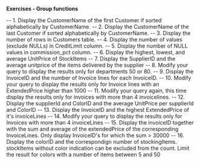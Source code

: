 **Exercises - Group functions**

-- 1. Display the CustomerName of the first Customer if sorted alphabetically by CustomerName.
-- 2. Display the CustomerName of the last Customer if sorted alphabetically by CustomerName.
-- 3. Display the number of rows in Customers table.
-- 4. Display the number of values (exclude NULLs) in CreditLimit column.
-- 5. Display the number of NULL values in commission_pct column.
-- 6. Display the highest, lowest, and average UnitPrice of StockItems
-- 7. Display the SupplierID and the average unitprice of the items delivered by the supplier
-- 8. Modify your query to display the results only for departments 50 or 80.
-- 9. Display the InvoiceID and the number of Invoice lines for each InvoiceID.
-- 10. Modify your query to display the results only for Invoice lines with an ExtendedPrice higher than 1000
-- 11. Modify your query again, this time display the results only for invoices with more than 4 invoicelines.
-- 12. Display the supplierId and ColorID and the average UnitPrice per supplierId and ColorID
-- 13. Display the InvoiceID and the highest ExtendedPrice of it's invoiceLines
-- 14. Modify your query to display the results only for Invoices with more than 4 invoiceLines
-- 15. Display the invoiceID together with the sum and average of the extendedPrice of the corresponding InvoiceLines. Only display InvoiceID's for which the sum > 30000
-- 16. Display the colorID and the correspondign number of stockingItems. stockItems without color indication can be excluded from the count. Limit the result for colors with a number of items between 5 and 50